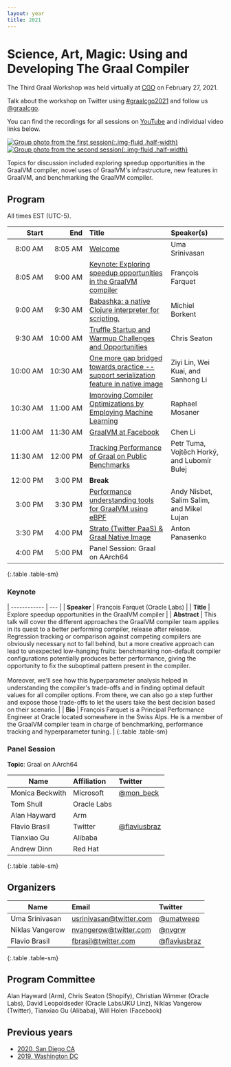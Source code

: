 ```yaml
---
layout: year
title: 2021
---
```


# Science, Art, Magic: Using and Developing The Graal Compiler

The Third Graal Workshop was held virtually at [CGO](https://www.cgo.org) on February 27, 2021.

Talk about the workshop on Twitter using [#graalcgo2021](https://twitter.com/search?q=%23graalcgo2021) and follow us [@graalcgo](https://twitter.com/graalcgo).

You can find the recordings for all sessions on [YouTube](https://www.youtube.com/playlist?list=PL5s7-0PKqopPJCpW3wThCBd-Hn3fAk5wl) and individual video links below.

<style>
    img.half-width {
        width: 49%;
    }
</style>

[![Group photo from the first session](images/session1.png){:.img-fluid .half-width}](images/session1.png)
[![Group photo from the second session](images/session2.png){:.img-fluid .half-width}](images/session2.png)

Topics for discussion included exploring speedup opportunities in the GraalVM compiler, novel uses of GraalVM's infrastructure, new features in GraalVM, and benchmarking the GraalVM compiler.

## Program

All times EST (UTC-5).

| Start         | End           | Title                                                                                                                                                                                        | Speaker(s)                                  |
| ------------: | ------------: | :------------------------------------------------------------------------------------------------------------------------------------------------------------------------------------------- | :------------------------------------------ |
|  8:00&nbsp;AM |  8:05&nbsp;AM | [Welcome](slides/Welcome.pdf)                                                                                                                                                                | Uma Srinivasan                              |
|  8:05&nbsp;AM |  9:00&nbsp;AM | [Keynote: Exploring speedup opportunities in the GraalVM compiler](slides/0_Keynote_Exploring_speedup_opportunities_in_the_GraalVM_compiler.pdf)                                             | François Farquet                            |
|  9:00&nbsp;AM |  9:30&nbsp;AM | [Babashka: a native Clojure interpreter for scripting.](slides/1_Babashka_a_native_Clojure_interpreter_for_scripting.pdf)                                                                    | Michiel Borkent                             |
|  9:30&nbsp;AM | 10:00&nbsp;AM | [Truffle Startup and Warmup Challenges and Opportunities](slides/2_Truffle_Startup_and_Warmup_Challenges_and_Opportunities.pdf)                                                              | Chris Seaton                                |
| 10:00&nbsp;AM | 10:30&nbsp;AM | [One more gap bridged towards practice -- support serialization feature in native image](slides/3_One_more_gap_bridged_towards_practice_-_support_serialization_feature_in_native_image.pdf) | Ziyi Lin, Wei Kuai, and Sanhong Li          |
| 10:30&nbsp;AM | 11:00&nbsp;AM | [Improving Compiler Optimizations by Employing Machine Learning](slides/4_Improving_Compiler_Optimizations_by_Employing_Machine_Learning.pdf)                                                | Raphael Mosaner                             |
| 11:00&nbsp;AM | 11:30&nbsp;AM | [GraalVM at Facebook](slides/5_GraalVM_at_Facebook.pdf)                                                                                                                                      | Chen Li                                     |
| 11:30&nbsp;AM | 12:00&nbsp;PM | [Tracking Performance of Graal on Public Benchmarks](slides/6_Tracking_Performance_of_Graal_on_Public_Benchmarks.pdf)                                                                        | Petr Tuma, Vojtěch Horký, and Lubomír Bulej |
| 12:00&nbsp;PM |  3:00&nbsp;PM | **Break**                                                                                                                                                                                    |                                             |
|  3:00&nbsp;PM |  3:30&nbsp;PM | [Performance understanding tools for GraalVM using eBPF](slides/7_Performance_understanding_tools_for_GraalVM_using_eBPF.pdf)                                                                | Andy Nisbet, Salim Salim, and Mikel Lujan   |
|  3:30&nbsp;PM |  4:00&nbsp;PM | [Strato (Twitter PaaS) & Graal Native Image](slides/8_Strato_and_Graal_Native_Image.pdf)                                                                                                     | Anton Panasenko                             |
|  4:00&nbsp;PM |  5:00&nbsp;PM | Panel Session: Graal on AArch64                                                                                                                                                              |                                             |
{:.table .table-sm}

### Keynote

| ------------ | --- |
| **Speaker**  | François Farquet (Oracle Labs)                                                                                                                                                                                                                                                                                                                                                                                                                                                                                                                                                                                                                                                                                                                                                                                                        |
| **Title**    | Explore speedup opportunities in the GraalVM compiler                                                                                                                                                                                                                                                                                                                                                                                                                                                                                                                                                                                                                                                                                                                                                                                 |
| **Abstract** | This talk will cover the different approaches the GraalVM compiler team applies in its quest to a better performing compiler, release after release. Regression tracking or comparison against competing compilers are obviously necessary not to fall behind, but a more creative approach can lead to unexpected low-hanging fruits: benchmarking non-default compiler configurations potentially produces better performance, giving the opportunity to fix the suboptimal pattern present in the compiler. <br><br> Moreover, we'll see how this hyperparameter analysis helped in understanding the compiler's trade-offs and in finding optimal default values for all compiler options. From there, we can also go a step further and expose those trade-offs to let the users take the best decision based on their scenario. |
| **Bio**      | François Farquet is a Principal Performance Engineer at Oracle located somewhere in the Swiss Alps. He is a member of the GraalVM compiler team in charge of benchmarking, performance tracking and hyperparameter tuning.                                                                                                                                                                                                                                                                                                                                                                                                                                                                                                                                                                                                            |
{:.table .table-sm}

### Panel Session

**Topic**: Graal on AArch64


| Name            | Affiliation | Twitter                                         |
| --------------- | :---------- | :-----------                                    |
| Monica Beckwith | Microsoft   | [@mon_beck](https://twitter.com/mon_beck)       |
| Tom Shull       | Oracle Labs |                                                 |
| Alan Hayward    | Arm         |                                                 |
| Flavio Brasil   | Twitter     | [@flaviusbraz](https://twitter.com/flaviusbraz) |
| Tianxiao Gu     | Alibaba     |                                                 |
| Andrew Dinn     | Red Hat     |                                                 |
{:.table .table-sm}

## Organizers

| Name            | Email                                                     | Twitter                                         |
| --------------- | :-------------------------------------------------------- | :---------------------------------------------- |
| Uma Srinivasan  | [usrinivasan@twitter.com](mailto:usrinivasan@twitter.com) | [@umatweep](https://twitter.com/umatweep)       |
| Niklas Vangerow | [nvangerow@twitter.com](mailto:nvangerow@twitter.com)     | [@nvgrw](https://twitter.com/nvgrw)             |
| Flavio Brasil   | [fbrasil@twitter.com](mailto:fbrasil@twitter.com)         | [@flaviusbraz](https://twitter.com/flaviusbraz) |
{:.table .table-sm}

## Program Committee

Alan Hayward (Arm), Chris Seaton (Shopify), Christian Wimmer (Oracle Labs), David Leopoldseder (Oracle Labs/JKU Linz), Niklas Vangerow (Twitter), Tianxiao Gu (Alibaba), Will Holen (Facebook)

## Previous years

* [2020, San Diego CA](../2020/)
* [2019, Washington DC](../2019/)
